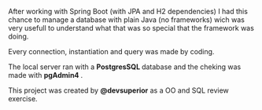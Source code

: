 After working with Spring Boot (with JPA and H2 dependencies) I had this chance to manage a database with plain Java (no frameworks) wich was very usefull to understand what that was so special that the framework was doing.

Every connection, instantiation and query was made by coding.

The local server ran with a <b> PostgresSQL </b> database and the cheking was made with <b> pgAdmin4 </b>.

This project was created by <b> @devsuperior</b> as a OO and SQL review exercise. 
